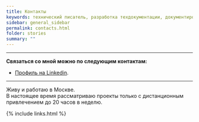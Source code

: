 ```yaml
---
title: Контакты
keywords: технический писатель, разработка техдокументации, документирование API, технический писатель фриланс, технический писатель на подряд
sidebar: general_sidebar
permalink: contacts.html
folder: stories
summary: ""
---
```


***

**Связаться со мной можно по следующим контактам:**

- [Профиль на Linkedin](https://www.linkedin.com/in/vladimir-yusupov-sap-bi-consultant/).

***

Живу и работаю в Москве.  <br/> В настоящее время рассматриваю проекты только с дистанционным привлечением до 20 часов в неделю.


{% include links.html %}
